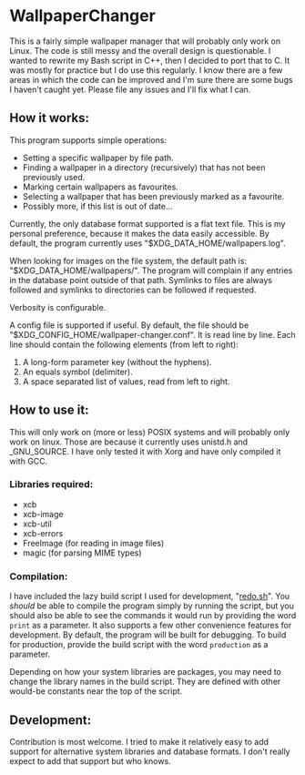 # WallpaperChanger
This is a fairly simple wallpaper manager that will probably only work on Linux. The code is still messy and the overall design is questionable. I wanted to rewrite my Bash script in C++, then I decided to port that to C. It was mostly for practice but I do use this regularly. I know there are a few areas in which the code can be improved and I'm sure there are some bugs I haven't caught yet. Please file any issues and I'll fix what I can.

## How it works:

This program supports simple operations:
- Setting a specific wallpaper by file path.
- Finding a wallpaper in a directory (recursively) that has not been previously used.
- Marking certain wallpapers as favourites.
- Selecting a wallpaper that has been previously marked as a favourite.
- Possibly more, if this list is out of date...

Currently, the only database format supported is a flat text file. This is my personal preference, because it makes the data easily accessible. By default, the program currently uses "$XDG_DATA_HOME/wallpapers.log".

When looking for images on the file system, the default path is: "$XDG_DATA_HOME/wallpapers/". The program will complain if any entries in the database point outside of that path. Symlinks to files are always followed and symlinks to directories can be followed if requested.

Verbosity is configurable.

A config file is supported if useful. By default, the file should be "$XDG_CONFIG_HOME/wallpaper-changer.conf". It is read line by line. Each line should contain the following elements (from left to right):
1. A long-form parameter key (without the hyphens).
2. An equals symbol (delimiter).
3. A space separated list of values, read from left to right.

## How to use it:

This will only work on (more or less) POSIX systems and will probably only work on linux. Those are because it currently uses unistd.h and _GNU_SOURCE. I have only tested it with Xorg and have only compiled it with GCC.

### Libraries required:
- xcb
- xcb-image
- xcb-util
- xcb-errors
- FreeImage (for reading in image files)
- magic (for parsing MIME types)

### Compilation:

I have included the lazy build script I used for development, "[redo.sh](redo.sh)". You *should* be able to compile the program simply by running the script, but you should also be able to see the commands it would run by providing the word `print` as a parameter. It also supports a few other convenience features for development. By default, the program will be built for debugging. To build for production, provide the build script with the word `production` as a parameter.

Depending on how your system libraries are packages, you may need to change the library names in the build script. They are defined with other would-be constants near the top of the script.

## Development:

Contribution is most welcome. I tried to make it relatively easy to add support for alternative system libraries and database formats. I don't really expect to add that support but who knows.

